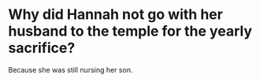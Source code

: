 # Why did Hannah not go with her husband to the temple for the yearly sacrifice?

Because she was still nursing her son.
